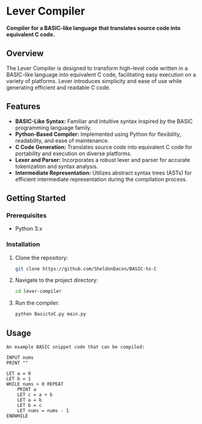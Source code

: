 # Lever Compiler

**Compiler for a BASIC-like language that translates source code into equivalent C code.**

## Overview

The Lever Compiler is designed to transform high-level code written in a BASIC-like language into equivalent C code, facilitating easy execution on a variety of platforms. Lever introduces simplicity and ease of use while generating efficient and readable C code.

## Features

- **BASIC-Like Syntax:** Familiar and intuitive syntax inspired by the BASIC programming language family.
- **Python-Based Compiler:** Implemented using Python for flexibility, readability, and ease of maintenance.
- **C Code Generation:** Translates source code into equivalent C code for portability and execution on diverse platforms.
- **Lexer and Parser:** Incorporates a robust lexer and parser for accurate tokenization and syntax analysis.
- **Intermediate Representation:** Utilizes abstract syntax trees (ASTs) for efficient intermediate representation during the compilation process.

## Getting Started

### Prerequisites

- Python 3.x

### Installation

1. Clone the repository:

    ```bash
    git clone https://github.com/SheldonDacon/BASIC-to-C
    ```

2. Navigate to the project directory:

    ```bash
    cd lever-compiler
    ```

3. Run the compiler:

    ```bash
    python BasictoC.py main.py
    ```

## Usage
```
An example BASIC snippet code that can be compiled:

INPUT nums
PRINT ""

LET a = 0
LET b = 1
WHILE nums > 0 REPEAT
    PRINT a
    LET c = a + b
    LET a = b
    LET b = c
    LET nums = nums - 1
ENDWHILE
```
